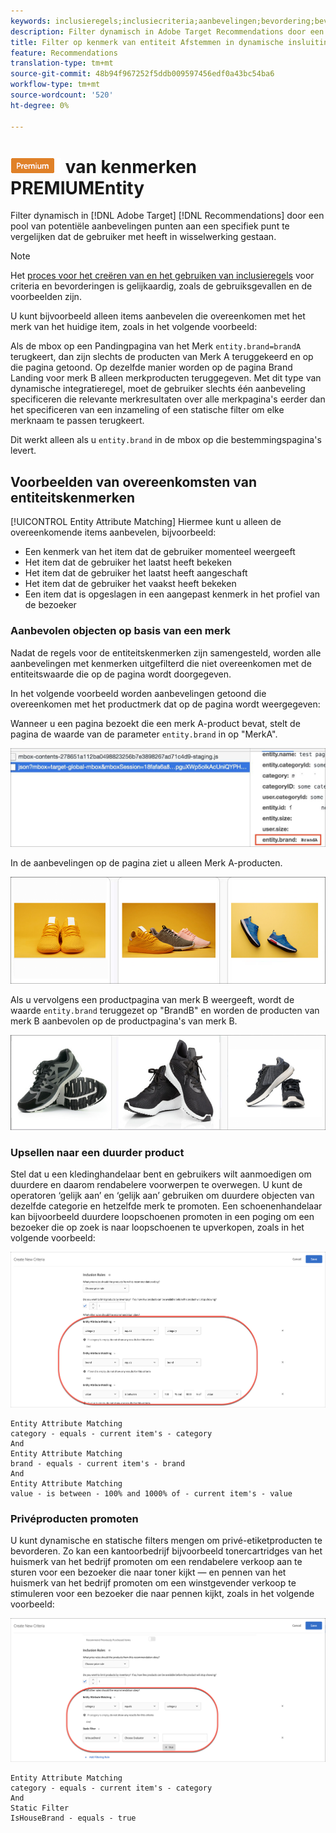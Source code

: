 ```yaml
---
keywords: inclusieregels;inclusiecriteria;aanbevelingen;bevordering;bevordering;dynamische filtering;dynamic;entiteitattributen die aanpassen
description: Filter dynamisch in Adobe Target Recommendations door een pool van potentiële aanbevelingen punten aan een specifiek punt te vergelijken dat de gebruiker met heeft in wisselwerking gestaan.
title: Filter op kenmerk van entiteit Afstemmen in dynamische insluitingsregels in doel-Recommendations
feature: Recommendations
translation-type: tm+mt
source-git-commit: 48b94f967252f5ddb009597456edf0a43bc54ba6
workflow-type: tm+mt
source-wordcount: '520'
ht-degree: 0%

---
```



# ![Vergelijking ](/help/assets/premium.png) van kenmerken PREMIUMEntity

Filter dynamisch in [!DNL Adobe Target] [!DNL Recommendations] door een pool van potentiële aanbevelingen punten aan een specifiek punt te vergelijken dat de gebruiker met heeft in wisselwerking gestaan.

>[!NOTE]
>
>Het [proces voor het creëren van en het gebruiken van inclusieregels](/help/c-recommendations/c-algorithms/use-dynamic-and-static-inclusion-rules.md) voor criteria en bevorderingen is gelijkaardig, zoals de gebruiksgevallen en de voorbeelden zijn.

U kunt bijvoorbeeld alleen items aanbevelen die overeenkomen met het merk van het huidige item, zoals in het volgende voorbeeld:

Als de mbox op een Pandingpagina van het Merk `entity.brand=brandA` terugkeert, dan zijn slechts de producten van Merk A teruggekeerd en op die pagina getoond. Op dezelfde manier worden op de pagina Brand Landing voor merk B alleen merkproducten teruggegeven. Met dit type van dynamische integratieregel, moet de gebruiker slechts één aanbeveling specificeren die relevante merkresultaten over alle merkpagina&#39;s eerder dan het specificeren van een inzameling of een statische filter om elke merknaam te passen terugkeert.

Dit werkt alleen als u `entity.brand` in de mbox op die bestemmingspagina&#39;s levert.

## Voorbeelden van overeenkomsten van entiteitskenmerken

[!UICONTROL Entity Attribute Matching] Hiermee kunt u alleen de overeenkomende items aanbevelen, bijvoorbeeld:

* Een kenmerk van het item dat de gebruiker momenteel weergeeft
* Het item dat de gebruiker het laatst heeft bekeken
* Het item dat de gebruiker het laatst heeft aangeschaft
* Het item dat de gebruiker het vaakst heeft bekeken
* Een item dat is opgeslagen in een aangepast kenmerk in het profiel van de bezoeker

### Aanbevolen objecten op basis van een merk

Nadat de regels voor de entiteitskenmerken zijn samengesteld, worden alle aanbevelingen met kenmerken uitgefilterd die niet overeenkomen met de entiteitswaarde die op de pagina wordt doorgegeven.

In het volgende voorbeeld worden aanbevelingen getoond die overeenkomen met het productmerk dat op de pagina wordt weergegeven:

Wanneer u een pagina bezoekt die een merk A-product bevat, stelt de pagina de waarde van de parameter `entity.brand` in op &quot;MerkA&quot;.

![Voorbeeld van doelaanroep](/help/c-recommendations/c-algorithms/assets/example-target-call.png)

In de aanbevelingen op de pagina ziet u alleen Merk A-producten.

![Merk A aanbevelingen](/help/c-recommendations/c-algorithms/assets/brandA.png)

Als u vervolgens een productpagina van merk B weergeeft, wordt de waarde `entity.brand` teruggezet op &quot;BrandB&quot; en worden de producten van merk B aanbevolen op de productpagina&#39;s van merk B.

![Aanbevolen merk B](/help/c-recommendations/c-algorithms/assets/brandB.png)

### Upsellen naar een duurder product

Stel dat u een kledinghandelaar bent en gebruikers wilt aanmoedigen om duurdere en daarom rendabelere voorwerpen te overwegen. U kunt de operatoren ‘gelijk aan’ en ‘gelijk aan’ gebruiken om duurdere objecten van dezelfde categorie en hetzelfde merk te promoten. Een schoenenhandelaar kan bijvoorbeeld duurdere loopschoenen promoten in een poging om een bezoeker die op zoek is naar loopschoenen te upverkopen, zoals in het volgende voorbeeld:

![Uploaden](/help/c-recommendations/c-algorithms/assets/upsell.png)

```
Entity Attribute Matching
category - equals - current item's - category 
And 
Entity Attribute Matching
brand - equals - current item's - brand 
And 
Entity Attribute Matching
value - is between - 100% and 1000% of - current item's - value
```

### Privéproducten promoten

U kunt dynamische en statische filters mengen om privé-etiketproducten te bevorderen. Zo kan een kantoorbedrijf bijvoorbeeld tonercartridges van het huismerk van het bedrijf promoten om een rendabelere verkoop aan te sturen voor een bezoeker die naar toner kijkt — en pennen van het huismerk van het bedrijf promoten om een winstgevender verkoop te stimuleren voor een bezoeker die naar pennen kijkt, zoals in het volgende voorbeeld:

![House Brand](/help/c-recommendations/c-algorithms/assets/housebrand.png)

```
Entity Attribute Matching
category - equals - current item's - category 
And
Static Filter
IsHouseBrand - equals - true
```
